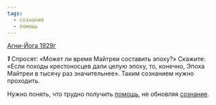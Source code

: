 ```yaml
---
tags:
  - сознание
  - помощь
---
```


[Агни-Йога 1929г](https://127.0.0.1:4002/agni/1929)

___1___
Спросят: «Может ли время Майтреи составить эпоху?» Скажите: «Если походы крестоносцев дали целую эпоху, то, конечно, Эпоха Майтреи в тысячу раз значительнее». Таким сознанием нужно проходить.   

Нужно понять, что трудно получить [помощь](../../../tags/#помощь), не обновляя [сознание](../../../tags/#сознание).